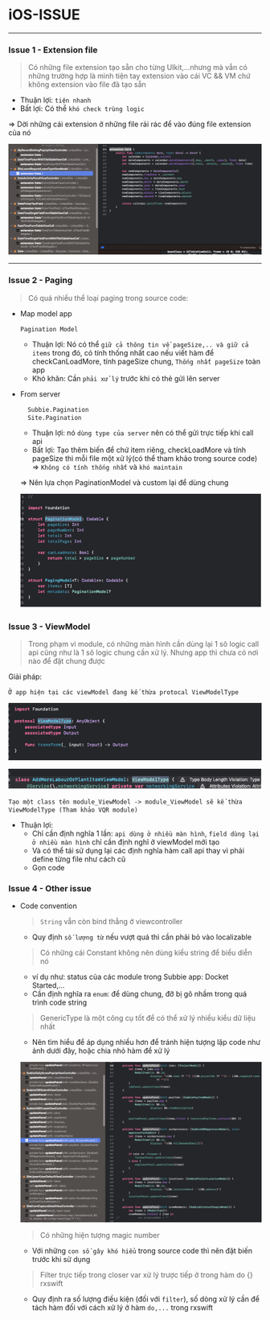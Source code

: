 # iOS-ISSUE

-------
### Issue 1 - Extension file
>Có những file extension tạo sẵn cho từng UIkit,...nhưng mà vẫn có những trường hợp là mình tiện 
    tay extension vào cái VC && VM chứ không extension vào file đã tạo sẵn

- Thuận lợi: `tiện nhanh`
- Bất lợi: Có thể `khó check trùng logic`

=> Dời những cái extension ở những file rải rác để vào đúng file extension của nó

![issue1](../images/18_08_2023/issue1.png)

----
### Issue 2 - Paging
> Có quá nhiều thể loại paging trong source code:
    
    
    
- Map model app

      Pagination Model  

    + Thuận lợi: Nó có thể `giữ cả thông tin về pageSize,.. và giữ cả items` trong đó, có tính thống nhất cao nếu viết hàm để checkCanLoadMore, tính pageSize chung, `Thống nhất pageSize` toàn app
    + Khó khăn: Cần `phải xử lý` trước khi có thẻ gửi lên server


- From server
    
        Subbie.Pagination
        Site.Pagination

        
        
        
    + Thuận lợi: nó `dùng type của server` nên có thể gửi trực tiếp khi call api
    + Bất lợi: Tạo thêm biến để chứ item riêng, checkLoadMore và tính pageSize thì mỗi file một xử lý(có thể tham khảo trong source code) => `Không có tính thống nhất` và `khó maintain`


    => Nên lựa chọn PaginationModel và custom lại để dùng chung

    ![PaginationModel](../images/18_08_2023/issue_pagingModel.png)


### Issue 3 - ViewModel

> Trong phạm vi module, có những màn hình cần dùng lại 1 sô logic call api cũng như là 1 sô logic chung cần xử lý. Nhưng app thì chưa có nơi nào để đặt chung được

Giải pháp:
    
    Ở app hiện tại các viewModel đang kế thừa protocal ViewModelType

![ViewModelType](../images/18_08_2023/issue3_viewModelType.png)

![ViewModelType inherit](../images/18_08_2023/issue3_viewModelType_inherit.png)

    Tạo một class tên module_ViewModel -> module_ViewModel sẽ kế thừa ViewModelType (Tham khảo VQR module)


- Thuận lợi:
    - Chỉ cần định nghĩa 1 lần: `api dùng ở nhiều màn hình`, `field dùng lại ở nhiều màn hình` chỉ cần định nghĩ ở viewModel mới tạo
    - Và có thể tái sử dụng lại các định nghĩa hàm call api thay vì phải define từng file như cách cũ
    - Gọn code


### Issue 4 - Other issue
- Code convention

    > `String` vẫn còn bind thẳng ở viewcontroller
    - Quy định `số lượng từ` nếu vượt quá thì cần phải bỏ vào localizable
 
      

    > Có những cái Constant không nên dùng kiểu string để biểu diễn nó

    - ví dụ như: status của các module trong Subbie app: Docket Started,...
    - Cần định nghĩa ra `enum`: để dùng chung, đỡ bị gõ nhầm trong quá trình code string
 
  

    > GenericType là một công cụ tốt để có thể xử lý nhiều kiểu dữ liệu nhất

    - Nên tìm hiểu để áp dụng nhiều hơn để tránh hiện tượng lặp code như ảnh dưới đây, hoặc chia nhỏ hàm để xử lý

    ![repeat code](../images/18_08_2023/issue4_repeatCode.png)

    > Có những hiện tượng magic number

    - Với những `con số gây khó hiểu` trong source code thì nên đặt biến trước khi sử dụng


    > Filter trực tiếp trong closer var xử lý trược tiếp ở trong hàm do {} rxswift

     - Quy định ra số lượng điều kiện (đối với `filter`), số dòng xử lý cần để tách hàm đối với cách xử lý ở hàm `do,...` trong rxswift

